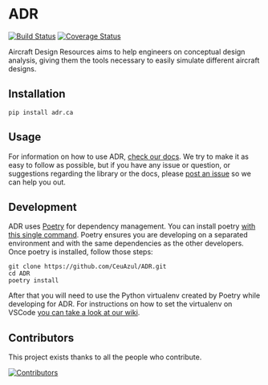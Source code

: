 # ADR
[![Build Status](https://travis-ci.com/CeuAzul/ADR.svg?branch=master)](https://travis-ci.com/CeuAzul/ADR)
[![Coverage Status](https://coveralls.io/repos/github/CeuAzul/ADR/badge.svg)](https://coveralls.io/github/CeuAzul/ADR)


Aircraft Design Resources aims to help engineers on conceptual design analysis, giving them the tools necessary to easily simulate different aircraft designs.

## Installation
```
pip install adr.ca
```

## Usage
For information on how to use ADR, [check our docs](https://CeuAzul.github.io/ADR).
We try to make it as easy to follow as possible, but if you have any issue or 
question, or suggestions regarding the library or the docs, please 
[post an issue](https://github.com/CeuAzul/ADR/issues) so we can help you out.

## Development
ADR uses [Poetry](https://python-poetry.org/) for dependency management. You can
install poetry [with this single command](https://python-poetry.org/docs/#installation).
Poetry ensures you are developing on a separated environment and with the same
dependencies as the other developers. Once poetry is installed, follow those steps:
```
git clone https://github.com/CeuAzul/ADR.git
cd ADR
poetry install
```
After that you will need to use the Python virtualenv created by Poetry while developing for ADR. For instructions on how to set the virtualenv on VSCode [you can take a look at our wiki](https://github.com/CeuAzul/ADR/wiki/Use-Poetry-with-Visual-Studio-Code).
## Contributors
This project exists thanks to all the people who contribute.

[![Contributors](https://contributors-img.web.app/image?repo=CeuAzul/ADR)](https://github.com/CeuAzul/ADR/graphs/contributors)

